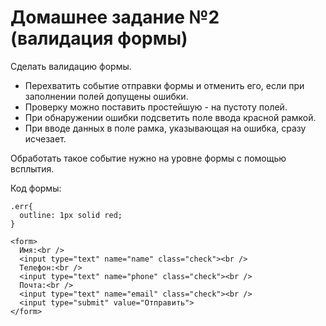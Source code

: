 # Домашнее задание №2 (валидация формы)
Сделать валидацию формы. 
- Перехватить событие отправки формы и отменить его, если при заполнении полей допущены ошибки.
- Проверку можно поставить простейшую - на пустоту полей.
- При обнаружении ошибки подсветить поле ввода красной рамкой.
- При вводе данных в поле рамка, указывающая на ошибка, сразу исчезает.

Обработать такое событие нужно на уровне формы с помощью всплытия.

Код формы:

    .err{
      outline: 1px solid red;
    }

    <form>
      Имя:<br />
      <input type="text" name="name" class="check"><br />
      Телефон:<br />
      <input type="text" name="phone" class="check"><br />
      Почта:<br />
      <input type="text" name="email" class="check"><br />
      <input type="submit" value="Отправить">
    </form>
